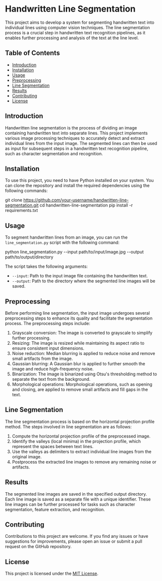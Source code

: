 # Handwritten Line Segmentation

This project aims to develop a system for segmenting handwritten text into individual lines using computer vision techniques. The line segmentation process is a crucial step in handwritten text recognition pipelines, as it enables further processing and analysis of the text at the line level.

## Table of Contents
- [Introduction](#introduction)
- [Installation](#installation)
- [Usage](#usage)
- [Preprocessing](#preprocessing)
- [Line Segmentation](#line-segmentation)
- [Results](#results)
- [Contributing](#contributing)
- [License](#license)

## Introduction
Handwritten line segmentation is the process of dividing an image containing handwritten text into separate lines. This project implements various image processing techniques to accurately detect and extract individual lines from the input image. The segmented lines can then be used as input for subsequent steps in a handwritten text recognition pipeline, such as character segmentation and recognition.

## Installation
To use this project, you need to have Python installed on your system. You can clone the repository and install the required dependencies using the following commands:

git clone https://github.com/your-username/handwritten-line-segmentation.git
cd handwritten-line-segmentation
pip install -r requirements.txt

## Usage
To segment handwritten lines from an image, you can run the `line_segmentation.py` script with the following command:

python line_segmentation.py --input path/to/input/image.jpg --output path/to/output/directory

The script takes the following arguments:
- `--input`: Path to the input image file containing the handwritten text.
- `--output`: Path to the directory where the segmented line images will be saved.

## Preprocessing
Before performing line segmentation, the input image undergoes several preprocessing steps to enhance its quality and facilitate the segmentation process. The preprocessing steps include:
1. Grayscale conversion: The image is converted to grayscale to simplify further processing.
2. Resizing: The image is resized while maintaining its aspect ratio to ensure consistent input dimensions.
3. Noise reduction: Median blurring is applied to reduce noise and remove small artifacts from the image.
4. Gaussian blurring: A Gaussian blur is applied to further smooth the image and reduce high-frequency noise.
5. Binarization: The image is binarized using Otsu's thresholding method to separate the text from the background.
6. Morphological operations: Morphological operations, such as opening and closing, are applied to remove small artifacts and fill gaps in the text.

## Line Segmentation
The line segmentation process is based on the horizontal projection profile method. The steps involved in line segmentation are as follows:
1. Compute the horizontal projection profile of the preprocessed image.
2. Identify the valleys (local minima) in the projection profile, which represent the spaces between text lines.
3. Use the valleys as delimiters to extract individual line images from the original image.
4. Postprocess the extracted line images to remove any remaining noise or artifacts.

## Results
The segmented line images are saved in the specified output directory. Each line image is saved as a separate file with a unique identifier. These line images can be further processed for tasks such as character segmentation, feature extraction, and recognition.

## Contributing
Contributions to this project are welcome. If you find any issues or have suggestions for improvements, please open an issue or submit a pull request on the GitHub repository.

## License
This project is licensed under the [MIT License](LICENSE).